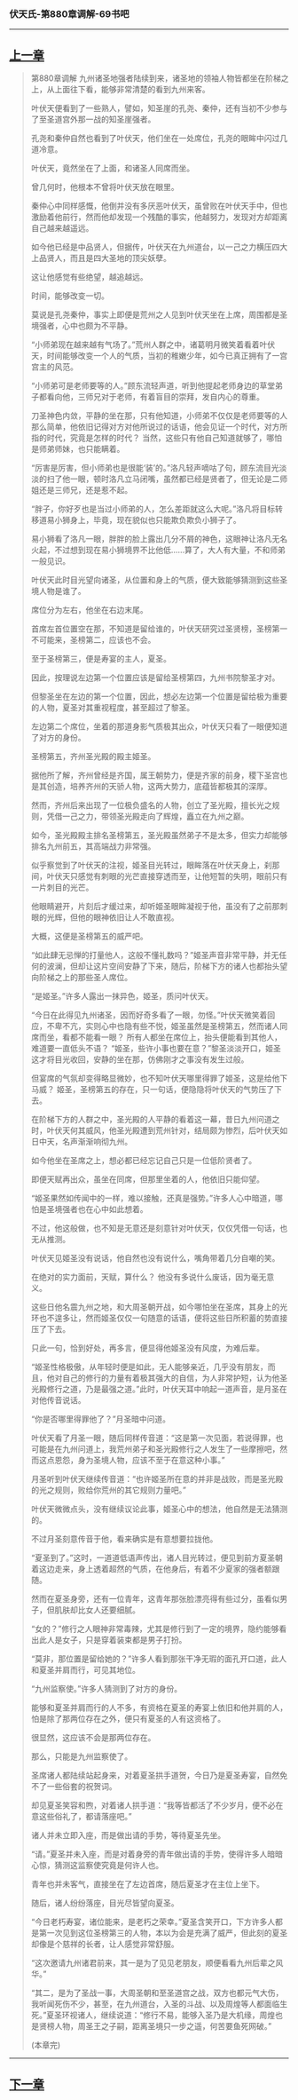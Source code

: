 ### 伏天氏-第880章调解-69书吧

--------
[上一章](./11f1028527aa2da4534f650b3ae9da0d.md)
--------


>
>
>
>第880章调解
>九州诸圣地强者陆续到来，诸圣地的领袖人物皆都坐在阶梯之上，从上面往下看，能够非常清楚的看到九州来客。
>
>叶伏天便看到了一些熟人，譬如，知圣崖的孔尧、秦仲，还有当初不少参与了至圣道宫外那一战的知圣崖强者。
>
>孔尧和秦仲自然也看到了叶伏天，他们坐在一处席位，孔尧的眼眸中闪过几道冷意。
>
>叶伏天，竟然坐在了上面，和诸圣人同席而坐。
>
>曾几何时，他根本不曾将叶伏天放在眼里。
>
>秦仲心中同样感慨，他倒并没有多厌恶叶伏天，虽曾败在叶伏天手中，但也激励着他前行，然而他却发现一个残酷的事实，他越努力，发现对方却距离自己越来越遥远。
>
>如今他已经是中品贤人，但据传，叶伏天在九州道台，以一己之力横压四大上品贤人，而且是四大圣地的顶尖妖孽。
>
>这让他感觉有些绝望，越追越远。
>
>时间，能够改变一切。
>
>莫说是孔尧秦仲，事实上即便是荒州之人见到叶伏天坐在上席，周围都是圣境强者，心中也颇为不平静。
>
>“小师弟现在越来越有气场了。”荒州人群之中，诸葛明月微笑着看着叶伏天，时间能够改变一个人的气质，当初的稚嫩少年，如今已真正拥有了一宫宫主的风范。
>
>“小师弟可是老师要等的人。”顾东流轻声道，听到他提起老师身边的草堂弟子都看向他，三师兄对于老师，有着盲目的崇拜，发自内心的尊重。
>
>刀圣神色内敛，平静的坐在那，只有他知道，小师弟不仅仅是老师要等的人那么简单，他依旧记得对方对他所说过的话语，他会见证一个时代，对方所指的时代，究竟是怎样的时代？
>当然，这些只有他自己知道就够了，哪怕是师弟师妹，也只能瞒着。
>
>“厉害是厉害，但小师弟也是很能‘装’的。”洛凡轻声嘀咕了句，顾东流目光淡淡的扫了他一眼，顿时洛凡立马闭嘴，虽然都已经是贤者了，但无论是二师姐还是三师兄，还是惹不起。
>
>“胖子，你好歹也是当过小师弟的人，怎么差距就这么大呢。”洛凡将目标转移道易小狮身上，毕竟，现在貌似也只能欺负欺负小狮子了。
>
>易小狮看了洛凡一眼，胖胖的脸上露出几分不屑的神色，这眼神让洛凡无名火起，不过想到现在易小狮境界不比他低……算了，大人有大量，不和师弟一般见识。
>
>叶伏天此时目光望向诸圣，从位置和身上的气质，便大致能够猜测到这些圣境人物是谁了。
>
>席位分为左右，他坐在右边末尾。
>
>首席左首位置空在那，不知道是留给谁的，叶伏天研究过圣贤榜，圣榜第一不可能来，圣榜第二，应该也不会。
>
>至于圣榜第三，便是寿宴的主人，夏圣。
>
>因此，按理说左边第一个位置应该是留给圣榜第四，九州书院黎圣才对。
>
>但黎圣坐在左边的第一个位置，因此，想必左边第一个位置是留给极为重要的人物，夏圣对其重视程度，甚至超过了黎圣。
>
>左边第二个席位，坐着的那道身影气质极其出众，叶伏天只看了一眼便知道了对方的身份。
>
>圣榜第五，齐州圣光殿的殿主姬圣。
>
>据他所了解，齐州曾经是齐国，属王朝势力，便是齐家的前身，稷下圣宫也是其创造，培养齐州的天骄人物，这两大势力，底蕴皆都极其的深厚。
>
>然而，齐州后来出现了一位极负盛名的人物，创立了圣光殿，擅长光之规则，凭借一己之力，带领圣光殿走向了辉煌，矗立在九州之巅。
>
>如今，圣光殿殿主排名圣榜第五，圣光殿虽然弟子不是太多，但实力却能够排名九州前五，其高端战力非常强。
>
>似乎察觉到了叶伏天的注视，姬圣目光转过，眼眸落在叶伏天身上，刹那间，叶伏天只感觉有刺眼的光芒直接穿透而至，让他短暂的失明，眼前只有一片刺目的光芒。
>
>他眼睛避开，片刻后才缓过来，却听姬圣眼眸凝视于他，虽没有了之前那刺眼的光辉，但他的眼神依旧让人不敢直视。
>
>大概，这便是圣榜第五的威严吧。
>
>“如此肆无忌惮的打量他人，这般不懂礼数吗？”姬圣声音非常平静，并无任何的波澜，但却让这片空间安静了下来，随后，阶梯下方的诸人也都抬头望向阶梯之上的那些圣人席位。
>
>“是姬圣。”许多人露出一抹异色，姬圣，质问叶伏天。
>
>“今日在此得见九州诸圣，因而好奇多看了一眼，勿怪。”叶伏天微笑着回应，不卑不亢，实则心中也隐有些不悦，姬圣虽然是圣榜第五，然而诸人同席而坐，看都不能看一眼？
>所有人都坐在席位上，抬头便能看到其他人，难道要一直低头不语？
>“姬圣，些许小事也要在意？”黎圣淡淡开口，姬圣这才将目光收回，安静的坐在那，仿佛刚才之事没有发生过般。
>
>但宴席的气氛却变得略显微妙，也不知叶伏天哪里得罪了姬圣，这是给他下马威？
>姬圣，圣榜第五的存在，只一句话，便隐隐将叶伏天的气势压了下去。
>
>在阶梯下方的人群之中，圣光殿的人平静的看着这一幕，昔日九州问道之时，叶伏天何其威风，他圣光殿遭到荒州针对，结局颇为惨烈，后叶伏天如日中天，名声渐渐响彻九州。
>
>如今他坐在圣席之上，想必都已经忘记自己只是一位低阶贤者了。
>
>即便天赋再出众，虽坐在同席，但那里坐着的人，他依旧只能仰望。
>
>“姬圣果然如传闻中的一样，难以接触，还真是强势。”许多人心中暗道，哪怕是圣境强者也在心中如此想着。
>
>不过，他这般做，也不知是无意还是刻意针对叶伏天，仅仅凭借一句话，也无从推测。
>
>叶伏天见姬圣没有说话，他自然也没有说什么，嘴角带着几分自嘲的笑。
>
>在绝对的实力面前，天赋，算什么？
>他没有多说什么废话，因为毫无意义。
>
>这些日他名震九州之地，和大周圣朝开战，如今哪怕坐在圣席，其身上的光环也不遑多让，然而姬圣仅仅一句随意的话语，便将这些日所积蓄的势直接压了下去。
>
>只此一句，恰到好处，再多言，便显得他姬圣没有风度，为难后辈。
>
>“姬圣性格极傲，从年轻时便是如此，无人能够亲近，几乎没有朋友，而且，他对自己的修行的力量有着极其强大的自信，为人非常护短，认为他圣光殿修行之道，乃是最强之道。”此时，叶伏天耳中响起一道声音，是月圣在对他传音说话。
>
>“你是否哪里得罪他了？”月圣暗中问道。
>
>叶伏天看了月圣一眼，随后同样传音道：“这是第一次见面，若说得罪，也可能是在九州问道上，我荒州弟子和圣光殿修行之人发生了一些摩擦吧，然而这点恩怨，身为圣境人物，应该不至于在意这种小事。”
>
>月圣听到叶伏天继续传音道：“也许姬圣所在意的并非是战败，而是圣光殿的光之规则，败给你荒州的其它规则力量吧。”
>
>叶伏天微微点头，没有继续议论此事，姬圣心中的想法，他自然是无法猜测的。
>
>不过月圣刻意传音于他，看来确实是有意想要拉拢他。
>
>“夏圣到了。”这时，一道道低语声传出，诸人目光转过，便见到前方夏圣朝着这边走来，身上透着超然的气质，在他身后，有着不少夏家的强者额跟随。
>
>然而在夏圣身旁，还有一位青年，这青年那张脸漂亮得有些过分，虽看似男子，但肌肤却比女人还要细腻。
>
>“女的？”修行之人眼神非常毒辣，尤其是修行到了一定的境界，隐约能够看出此人是女子，只是穿着装束都是男子打扮。
>
>“莫非，那位置是留给她的？”许多人看到那张干净无瑕的面孔开口道，此人和夏圣并肩而行，可见其地位。
>
>“九州监察使。”许多人猜测到了对方的身份。
>
>能够和夏圣并肩而行的人不多，有资格在夏圣的寿宴上依旧和他并肩的人，怕是除了那两位存在之外，便只有夏圣的人有这资格了。
>
>很显然，这应该不会是那两位存在。
>
>那么，只能是九州监察使了。
>
>圣席诸人都陆续站起身来，对着夏圣拱手道贺，今日乃是夏圣寿宴，自然免不了一些俗套的祝贺词。
>
>却见夏圣笑容和煦，对着诸人拱手道：“我等皆都活了不少岁月，便不必在意这些俗礼了，都请落座吧。”
>
>诸人并未立即入座，而是做出请的手势，等待夏圣先坐。
>
>“请。”夏圣并未入座，而是对着身旁的青年做出请的手势，使得许多人暗暗心惊，猜测这监察使究竟是何许人也。
>
>青年也并未客气，直接坐在了左边首席，随后夏圣才在主位上坐下。
>
>随后，诸人纷纷落座，目光尽皆望向夏圣。
>
>“今日老朽寿宴，诸位能来，是老朽之荣幸。”夏圣含笑开口，下方许多人都是第一次见到这位圣榜第三的人物，本以为会是充满了威严，但此刻的夏圣却像是个慈祥的长者，让人感觉非常舒服。
>
>“这次邀请九州诸君前来，其一是为了见见老朋友，顺便看看九州后辈之风华。”
>
>“其二，是为了圣战一事，大周圣朝和至圣道宫之战，双方也都元气大伤，我听闻死伤不少，甚至，在九州道台，入圣的斗战、以及周煌等人都面临生死。”夏圣环视诸人，继续说道：“修行不易，能够入圣乃是大机缘，周煌也是贤榜人物，周圣王之子嗣，距离圣境只一步之遥，何苦要鱼死网破。”
>
>(本章完)
>
>

--------
[下一章](./6b55cc7ffbf06d79725e600329eb0aed.md)
--------
